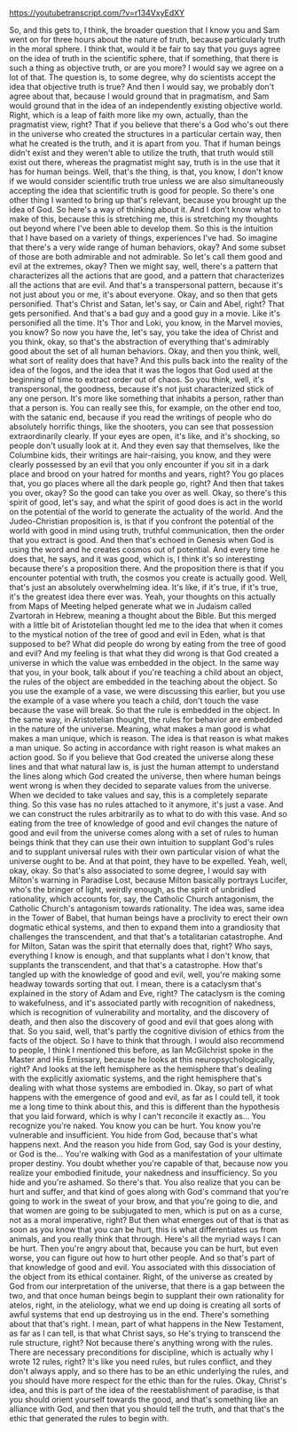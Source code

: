 https://youtubetranscript.com/?v=r134VxyEdXY

 So, and this gets to, I think, the broader question that I know you and Sam went on for three hours about the nature of truth, because particularly truth in the moral sphere. I think that, would it be fair to say that you guys agree on the idea of truth in the scientific sphere, that if something, that there is such a thing as objective truth, or are you more? I would say we agree on a lot of that. The question is, to some degree, why do scientists accept the idea that objective truth is true? And then I would say, we probably don't agree about that, because I would ground that in pragmatism, and Sam would ground that in the idea of an independently existing objective world. Right, which is a leap of faith more like my own, actually, than the pragmatist view, right? That if you believe that there's a God who's out there in the universe who created the structures in a particular certain way, then what he created is the truth, and it is apart from you. That if human beings didn't exist and they weren't able to utilize the truth, that truth would still exist out there, whereas the pragmatist might say, truth is in the use that it has for human beings. Well, that's the thing, is that, you know, I don't know if we would consider scientific truth true unless we are also simultaneously accepting the idea that scientific truth is good for people. So there's one other thing I wanted to bring up that's relevant, because you brought up the idea of God. So here's a way of thinking about it. And I don't know what to make of this, because this is stretching me, this is stretching my thoughts out beyond where I've been able to develop them. So this is the intuition that I have based on a variety of things, experiences I've had. So imagine that there's a very wide range of human behaviors, okay? And some subset of those are both admirable and not admirable. So let's call them good and evil at the extremes, okay? Then we might say, well, there's a pattern that characterizes all the actions that are good, and a pattern that characterizes all the actions that are evil. And that's a transpersonal pattern, because it's not just about you or me, it's about everyone. Okay, and so then that gets personified. That's Christ and Satan, let's say, or Cain and Abel, right? That gets personified. And that's a bad guy and a good guy in a movie. Like it's personified all the time. It's Thor and Loki, you know, in the Marvel movies, you know? So now you have the, let's say, you take the idea of Christ and you think, okay, so that's the abstraction of everything that's admirably good about the set of all human behaviors. Okay, and then you think, well, what sort of reality does that have? And this pulls back into the reality of the idea of the logos, and the idea that it was the logos that God used at the beginning of time to extract order out of chaos. So you think, well, it's transpersonal, the goodness, because it's not just characterized stick of any one person. It's more like something that inhabits a person, rather than that a person is. You can really see this, for example, on the other end too, with the satanic end, because if you read the writings of people who do absolutely horrific things, like the shooters, you can see that possession extraordinarily clearly. If your eyes are open, it's like, and it's shocking, so people don't usually look at it. And they even say that themselves, like the Columbine kids, their writings are hair-raising, you know, and they were clearly possessed by an evil that you only encounter if you sit in a dark place and brood on your hatred for months and years, right? You go places that, you go places where all the dark people go, right? And then that takes you over, okay? So the good can take you over as well. Okay, so there's this spirit of good, let's say, and what the spirit of good does is act in the world on the potential of the world to generate the actuality of the world. And the Judeo-Christian proposition is, is that if you confront the potential of the world with good in mind using truth, truthful communication, then the order that you extract is good. And then that's echoed in Genesis when God is using the word and he creates cosmos out of potential. And every time he does that, he says, and it was good, which is, I think it's so interesting because there's a proposition there. And the proposition there is that if you encounter potential with truth, the cosmos you create is actually good. Well, that's just an absolutely overwhelming idea. It's like, if it's true, if it's true, it's the greatest idea there ever was. Yeah, your thoughts on this actually from Maps of Meeting helped generate what we in Judaism called Zvartorah in Hebrew, meaning a thought about the Bible. But this merged with a little bit of Aristotelian thought led me to the idea that when it comes to the mystical notion of the tree of good and evil in Eden, what is that supposed to be? What did people do wrong by eating from the tree of good and evil? And my feeling is that what they did wrong is that God created a universe in which the value was embedded in the object. In the same way that you, in your book, talk about if you're teaching a child about an object, the rules of the object are embedded in the teaching about the object. So you use the example of a vase, we were discussing this earlier, but you use the example of a vase where you teach a child, don't touch the vase because the vase will break. So that the rule is embedded in the object. In the same way, in Aristotelian thought, the rules for behavior are embedded in the nature of the universe. Meaning, what makes a man good is what makes a man unique, which is reason. The idea is that reason is what makes a man unique. So acting in accordance with right reason is what makes an action good. So if you believe that God created the universe along these lines and that what natural law is, is just the human attempt to understand the lines along which God created the universe, then where human beings went wrong is when they decided to separate values from the universe. When we decided to take values and say, this is a completely separate thing. So this vase has no rules attached to it anymore, it's just a vase. And we can construct the rules arbitrarily as to what to do with this vase. And so eating from the tree of knowledge of good and evil changes the nature of good and evil from the universe comes along with a set of rules to human beings think that they can use their own intuition to supplant God's rules and to supplant universal rules with their own particular vision of what the universe ought to be. And at that point, they have to be expelled. Yeah, well, okay, okay. So that's also associated to some degree, I would say with Milton's warning in Paradise Lost, because Milton basically portrays Lucifer, who's the bringer of light, weirdly enough, as the spirit of unbridled rationality, which accounts for, say, the Catholic Church antagonism, the Catholic Church's antagonism towards rationality. The idea was, same idea in the Tower of Babel, that human beings have a proclivity to erect their own dogmatic ethical systems, and then to expand them into a grandiosity that challenges the transcendent, and that that's a totalitarian catastrophe. And for Milton, Satan was the spirit that eternally does that, right? Who says, everything I know is enough, and that supplants what I don't know, that supplants the transcendent, and that that's a catastrophe. How that's tangled up with the knowledge of good and evil, well, you're making some headway towards sorting that out. I mean, there is a cataclysm that's explained in the story of Adam and Eve, right? The cataclysm is the coming to wakefulness, and it's associated partly with recognition of nakedness, which is recognition of vulnerability and mortality, and the discovery of death, and then also the discovery of good and evil that goes along with that. So you said, well, that's partly the cognitive division of ethics from the facts of the object. So I have to think that through. I would also recommend to people, I think I mentioned this before, as Ian McGilchrist spoke in the Master and His Emissary, because he looks at this neuropsychologically, right? And looks at the left hemisphere as the hemisphere that's dealing with the explicitly axiomatic systems, and the right hemisphere that's dealing with what those systems are embodied in. Okay, so part of what happens with the emergence of good and evil, as far as I could tell, it took me a long time to think about this, and this is different than the hypothesis that you laid forward, which is why I can't reconcile it exactly as... You recognize you're naked. You know you can be hurt. You know you're vulnerable and insufficient. You hide from God, because that's what happens next. And the reason you hide from God, say God is your destiny, or God is the... You're walking with God as a manifestation of your ultimate proper destiny. You doubt whether you're capable of that, because now you realize your embodied finitude, your nakedness and insufficiency. So you hide and you're ashamed. So there's that. You also realize that you can be hurt and suffer, and that kind of goes along with God's command that you're going to work in the sweat of your brow, and that you're going to die, and that women are going to be subjugated to men, which is put on as a curse, not as a moral imperative, right? But then what emerges out of that is that as soon as you know that you can be hurt, this is what differentiates us from animals, and you really think that through. Here's all the myriad ways I can be hurt. Then you're angry about that, because you can be hurt, but even worse, you can figure out how to hurt other people. And so that's part of that knowledge of good and evil. You associated with this dissociation of the object from its ethical container. Right, of the universe as created by God from our interpretation of the universe, that there is a gap between the two, and that once human beings begin to supplant their own rationality for atelos, right, in the ateliology, what we end up doing is creating all sorts of awful systems that end up destroying us in the end. There's something about that that's right. I mean, part of what happens in the New Testament, as far as I can tell, is that what Christ says, so He's trying to transcend the rule structure, right? Not because there's anything wrong with the rules. There are necessary preconditions for discipline, which is actually why I wrote 12 rules, right? It's like you need rules, but rules conflict, and they don't always apply, and so there has to be an ethic underlying the rules, and you should have more respect for the ethic than for the rules. Okay, Christ's idea, and this is part of the idea of the reestablishment of paradise, is that you should orient yourself towards the good, and that's something like an alliance with God, and then that you should tell the truth, and that that's the ethic that generated the rules to begin with.